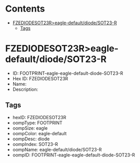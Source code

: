 



Contents
========

* [FZEDIODESOT23R>eagle-default/diode/SOT23-R](#fzediodesot23reagle-defaultdiodesot23-r)
	* [Tags](#tags)

# FZEDIODESOT23R>eagle-default/diode/SOT23-R

- ID: FOOTPRINT-eagle-eagle-default-diode-SOT23-R
- Hex ID: FZEDIODESOT23R
- Name: 
- Description: 

## Tags

- hexID: FZEDIODESOT23R
- oompType: FOOTPRINT
- oompSize: eagle
- oompColor: eagle-default
- oompDesc: diode
- oompIndex: SOT23-R
- oompName: eagle-default/diode/SOT23-R
- oompID: FOOTPRINT-eagle-eagle-default-diode-SOT23-R
